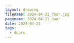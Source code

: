 ```yaml
---
layout: drawing
filename: 2024-04-21_door.jpg
pagename: 2024-04-21_door
date: 2024-04-21
tags:
  - doors
---
```

